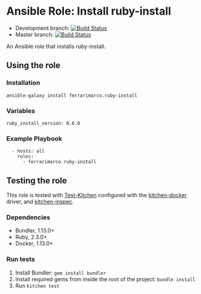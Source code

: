 # Ansible Role: Install ruby-install
* Development branch: [![Build Status](https://travis-ci.org/ferrarimarco/ansible-role-ruby-install.svg?branch=development)](https://travis-ci.org/ferrarimarco/ansible-role-ruby-install)
* Master branch: [![Build Status](https://travis-ci.org/ferrarimarco/ansible-role-ruby-install.svg?branch=master)](https://travis-ci.org/ferrarimarco/ansible-role-ruby-install)

An Ansible role that installs ruby-install.

## Using the role
### Installation
```
ansible-galaxy install ferrarimarco.ruby-install
```

### Variables
```
ruby_install_version: 0.6.0
```

### Example Playbook
```
  - hosts: all
    roles:
      - ferrarimarco.ruby-install
```


## Testing the role
This role is tested with [Test-Kitchen](https://github.com/test-kitchen/test-kitchen) configured with the [kitchen-docker](https://github.com/test-kitchen/kitchen-docker) driver,
and [kitchen-inspec](https://github.com/chef/kitchen-inspec).

### Dependencies

- Bundler, 1.13.0+
- Ruby, 2.3.0+
- Docker, 1.13.0+

### Run tests

1. Install Bundler: `gem install bundler`
1. Install required gems from inside the root of the project: `bundle install`
1. Run `kitchen test`
